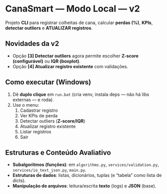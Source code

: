 # CanaSmart — Modo Local — v2

Projeto **CLI** para registrar colheitas de cana, calcular **perdas (%)**, **KPIs**, **detectar outliers** e **ATUALIZAR registros**.

## Novidades da v2
- Opção **[3] Detectar outliers** agora permite escolher **Z-score (configurável)** ou **IQR (boxplot)**.
- Opção **[4] Atualizar registro existente** com validações.


## Como executar (Windows)
1. Dê **duplo clique** em `run.bat` (cria venv, instala deps — não há libs externas — e roda).
2. Use o menu:
   1. Cadastrar registro
   2. Ver KPIs de perda
   3. Detectar outliers (**Z-score/IQR**)
   4. Atualizar registro existente
   5. Listar registros
   6. Sair

## Estruturas e Conteúdo Avaliativo
- **Subalgoritmos (funções)**: em `algorithms.py`, `services/validation.py`, `services/io_text_json.py`, `main.py`.
- **Estruturas de dados**: listas, dicionários, tuplas (e “tabela” como lista de dicts).
- **Manipulação de arquivos**: leitura/escrita **texto** (logs) e **JSON** (base).

